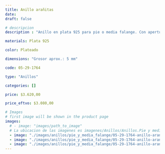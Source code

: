 ```yaml
---
title: Anillo arañitas
date: 
draft: false

# descripcion
description : "Anillo en plata 925 para pie o media falange. Con apertura para regular su medida."

materials: Plata 925

color: Plateado

dimensions: "Grosor aprox.: 5 mm"

code: 05-29-1764

type: "Anillos"

categories: []

price: $3.620,00

price_eftvo: $3.080,00

# Images
# first image will be shown in the product page
images:
  # - image: "images/path_to_image"
  # La ubicacion de las imagenes es imagenes/Anillos/Anillos.Pie y media falange/05-29-1764-anillo-araniitas
  - image: "./images/anillos/pie_y_media_falange/05-29-1764-anillo-araniitas_a.jpg"
  - image: "./images/anillos/pie_y_media_falange/05-29-1764-anillo-araniitas_b.jpg"
  - image: "./images/anillos/pie_y_media_falange/05-29-1764-anillo-araniitas_c.jpg"
---
```

